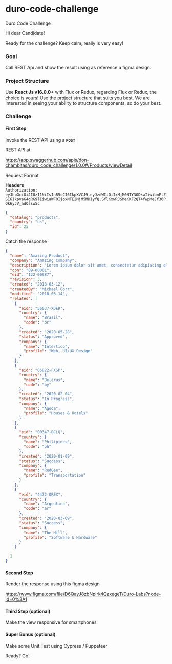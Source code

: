 # duro-code-challenge
Duro Code Challenge


Hi dear Candidate!


Ready for the challenge? Keep calm, really is very easy! 

### Goal

Call REST Api and show the result using as reference a figma design.

### Project Structure

Use <b>React Js v16.0.0+</b> with Flux or Redux, regarding Flux or Redux, the choice is yours!
Use the project structure that suits you best. We are interested in seeing your ability to structure components, so do your best. 

### Challenge

#### First Step

Invoke the REST API using a <code><b>POST</b></code>

REST API at 

https://app.swaggerhub.com/apis/don-chambitas/duro_code_challenge/1.0.0#/Products/viewDetail

Request Format

<b>Headers</b>
<br/>
<code>Authorization: eyJhbGciOiJIUzI1NiIsInR5cCI6IkpXVCJ9.eyJzdWIiOiIxMjM0NTY3ODkwIiwibmFtZSI6IkpvaG4gRG9lIiwiaWF0IjoxNTE2MjM5MDIyfQ.SflKxwRJSMeKKF2QT4fwpMeJf36POk6yJV_adQssw5c</code>

```json
{
  "catalog": "products",
  "country": "us",
  "id": 25
}
```

Catch the response

```json
{
  "name": "Amazing Product",
  "company": "Amazing Company",
  "description": "Lorem ipsum dolor sit amet, consectetur adipiscing elit, sed do eiusmod tempor incididunt ut labore et dolore magna aliqua. Ut enim ad minim veniam, quis nostrud exercitation ullamco laboris nisi ut aliquip ex ea commodo consequat.",
  "cpn": "89-00001",
  "eid": "122-00987",
  "revision": 3,
  "created": "2018-03-12",
  "createdBy": "Michael Corr",
  "modified": "2018-03-14",
  "related": [
    {
      "eid": "56037-XDER",
      "country": {
        "name": "Brasil",
        "code": "br"
      },
      "created": "2020-05-28",
      "status": "Approved",
      "company": {
        "name": "Intertico",
        "profile": "Web, UI/UX Design"
      }
    },
    {
      "eid": "05822-FXSP",
      "country": {
        "name": "Belarus",
        "code": "by"
      },
      "created": "2020-02-04",
      "status": "In Progress",
      "company": {
        "name": "Agoda",
        "profile": "Houses & Hotels"
      }
    },
    {
      "eid": "00347-BCLQ",
      "country": {
        "name": "Philipines",
        "code": "ph"
      },
      "created": "2020-01-09",
      "status": "Success",
      "company": {
        "name": "RedGee",
        "profile": "Transportation"
      }
    },
    {
      "eid": "4472-QREX",
      "country": {
        "name": "Argentina",
        "code": "ar"
      },
      "created": "2020-03-09",
      "status": "Success",
      "company": {
        "name": "The Hill",
        "profile": "Software & Hardware"
      }
    }

  ]
}
```

#### Second Step

Render the response using this figma design

https://www.figma.com/file/D6QayJ8zbNplrk4QzxegeT/Duro-Labs?node-id=0%3A1

#### Third Step (optional)

Make the view responsive for smartphones

#### Super Bonus (optional)

Make some Unit Test using Cypress / Puppeteer

Ready? Go!
